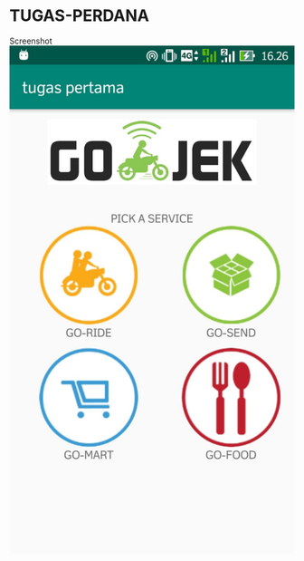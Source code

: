 # TUGAS-PERDANA



Screenshot 
![romili](https://github.com/romili123/TUGAS-PERDANA/blob/master/WhatsApp%20Image%202019-09-24%20at%2017.16.14.jpeg)

